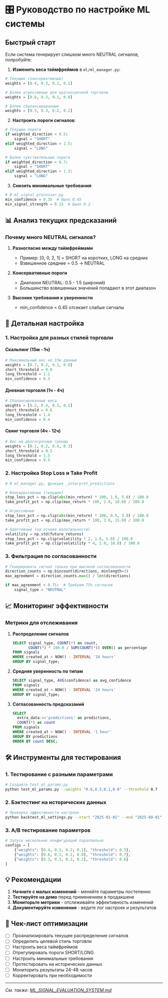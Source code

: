 # 🎛️ Руководство по настройке ML системы

## Быстрый старт

Если система генерирует слишком много NEUTRAL сигналов, попробуйте:

1. **Изменить веса таймфреймов** в `ml/ml_manager.py`:

```python
# Текущие (консервативные)
weights = [0.4, 0.3, 0.2, 0.1]

# Более агрессивные для краткосрочной торговли
weights = [0.6, 0.3, 0.1, 0.0]

# Более сбалансированные
weights = [0.3, 0.3, 0.2, 0.2]
```

2. **Настроить пороги сигналов**:

```python
# Текущие пороги
if weighted_direction < 0.5:
    signal = "SHORT"
elif weighted_direction > 1.5:
    signal = "LONG"

# Более чувствительные пороги
if weighted_direction < 0.7:
    signal = "SHORT"
elif weighted_direction > 1.3:
    signal = "LONG"
```

3. **Снизить минимальные требования**:

```python
# В ml_signal_processor.py
min_confidence = 0.35  # Было 0.45
min_signal_strength = 0.15  # Было 0.2
```

## 📊 Анализ текущих предсказаний

### Почему много NEUTRAL сигналов?

1. **Разногласие между таймфреймами**
   - Пример: [0, 0, 2, 1] = SHORT на коротких, LONG на средних
   - Взвешенное среднее = 0.5 → NEUTRAL

2. **Консервативные пороги**
   - Диапазон NEUTRAL: 0.5 - 1.5 (широкий)
   - Большинство взвешенных значений попадают в этот диапазон

3. **Высокие требования к уверенности**
   - min_confidence = 0.45 отсекает слабые сигналы

## 🔧 Детальная настройка

### 1. Настройка для разных стилей торговли

#### Скальпинг (15м - 1ч)

```python
# Максимальный вес на 15м данные
weights = [0.7, 0.2, 0.1, 0.0]
short_threshold = 0.8
long_threshold = 1.2
min_confidence = 0.3
```

#### Дневная торговля (1ч - 4ч)

```python
# Сбалансированные веса
weights = [0.2, 0.4, 0.3, 0.1]
short_threshold = 0.6
long_threshold = 1.4
min_confidence = 0.4
```

#### Свинг торговля (4ч - 12ч)

```python
# Вес на долгосрочные тренды
weights = [0.1, 0.2, 0.4, 0.3]
short_threshold = 0.5
long_threshold = 1.5
min_confidence = 0.5
```

### 2. Настройка Stop Loss и Take Profit

```python
# В ml_manager.py, функция _interpret_predictions

# Консервативные (текущие)
stop_loss_pct = np.clip(abs(min_return) * 100, 1.0, 5.0) / 100.0
take_profit_pct = np.clip(max_return * 100, 2.0, 10.0) / 100.0

# Агрессивные
stop_loss_pct = np.clip(abs(min_return) * 100, 0.5, 3.0) / 100.0
take_profit_pct = np.clip(max_return * 100, 3.0, 15.0) / 100.0

# Адаптивные (на основе волатильности)
volatility = np.std(future_returns)
stop_loss_pct = np.clip(volatility * 2, 1.0, 5.0) / 100.0
take_profit_pct = np.clip(volatility * 4, 2.0, 10.0) / 100.0
```

### 3. Фильтрация по согласованности

```python
# Генерировать сигнал только при высокой согласованности
direction_counts = np.bincount(directions, minlength=3)
max_agreement = direction_counts.max() / len(directions)

if max_agreement < 0.75:  # Требуем 75% согласия
    signal_type = "NEUTRAL"
```

## 📈 Мониторинг эффективности

### Метрики для отслеживания

1. **Распределение сигналов**

   ```sql
   SELECT signal_type, COUNT(*) as count,
          COUNT(*) * 100.0 / SUM(COUNT(*)) OVER() as percentage
   FROM signals
   WHERE created_at > NOW() - INTERVAL '24 hours'
   GROUP BY signal_type;
   ```

2. **Средняя уверенность по типам**

   ```sql
   SELECT signal_type, AVG(confidence) as avg_confidence
   FROM signals
   WHERE created_at > NOW() - INTERVAL '24 hours'
   GROUP BY signal_type;
   ```

3. **Согласованность предсказаний**

   ```sql
   SELECT
     extra_data->>'predictions' as predictions,
     COUNT(*) as count
   FROM signals
   WHERE created_at > NOW() - INTERVAL '1 hour'
   GROUP BY predictions
   ORDER BY count DESC;
   ```

## 🛠️ Инструменты для тестирования

### 1. Тестирование с разными параметрами

```bash
# Создайте test_ml_params.py
python test_ml_params.py --weights "0.6,0.3,0.1,0.0" --threshold 0.7
```

### 2. Бэктестинг на исторических данных

```bash
# Проверка эффективности настроек
python backtest_ml_settings.py --start "2025-01-01" --end "2025-08-01"
```

### 3. A/B тестирование параметров

```python
# Запуск нескольких конфигураций параллельно
configs = [
    {"weights": [0.4, 0.3, 0.2, 0.1], "threshold": 0.5},
    {"weights": [0.6, 0.3, 0.1, 0.0], "threshold": 0.7},
    {"weights": [0.3, 0.3, 0.2, 0.2], "threshold": 0.6}
]
```

## 💡 Рекомендации

1. **Начните с малых изменений** - меняйте параметры постепенно
2. **Тестируйте на демо** перед применением в продакшене
3. **Мониторьте метрики** - отслеживайте эффективность изменений
4. **Документируйте изменения** - ведите лог настроек и результатов

## 📝 Чек-лист оптимизации

- [ ] Проанализировать текущее распределение сигналов
- [ ] Определить целевой стиль торговли
- [ ] Настроить веса таймфреймов
- [ ] Отрегулировать пороги SHORT/LONG
- [ ] Настроить минимальные требования
- [ ] Протестировать на исторических данных
- [ ] Мониторить результаты 24-48 часов
- [ ] Корректировать при необходимости

---

*См. также: [ML_SIGNAL_EVALUATION_SYSTEM.md](./ML_SIGNAL_EVALUATION_SYSTEM.md)*
